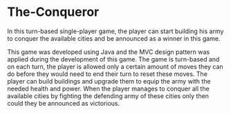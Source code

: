 # The-Conqueror
In this turn-based single-player game, the player can start building his army to conquer the available cities and be announced as a winner in this game.

This game was developed using Java and the MVC design pattern was applied during the development of this game. The game is turn-based and on each turn, the player is allowed only a certain amount of moves they can do before they would need to end their turn to reset these moves. The player can build buildings and upgrade them to equip the army with the needed health and power. When the player manages to conquer all the available cities by fighting the defending army of these cities only then could they be announced as victorious.
